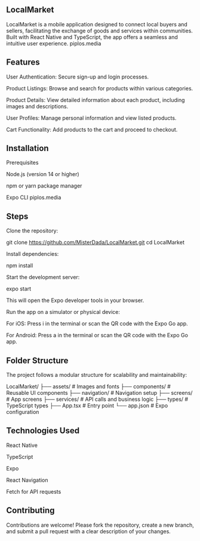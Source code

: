 ## LocalMarket

LocalMarket is a mobile application designed to connect local buyers and sellers, facilitating the exchange of goods and services within communities. Built with React Native and TypeScript, the app offers a seamless and intuitive user experience.
piplos.media

## Features

User Authentication: Secure sign-up and login processes.

Product Listings: Browse and search for products within various categories.

Product Details: View detailed information about each product, including images and descriptions.

User Profiles: Manage personal information and view listed products.

Cart Functionality: Add products to the cart and proceed to checkout.

## Installation
Prerequisites

Node.js (version 14 or higher)

npm or yarn package manager

Expo CLI
piplos.media

## Steps

Clone the repository:

git clone https://github.com/MisterDada/LocalMarket.git
cd LocalMarket


Install dependencies:

npm install


Start the development server:

expo start


This will open the Expo developer tools in your browser.

Run the app on a simulator or physical device:

For iOS: Press i in the terminal or scan the QR code with the Expo Go app.

For Android: Press a in the terminal or scan the QR code with the Expo Go app.

## Folder Structure

The project follows a modular structure for scalability and maintainability:


LocalMarket/
├── assets/            # Images and fonts
├── components/        # Reusable UI components
├── navigation/        # Navigation setup
├── screens/           # App screens
├── services/          # API calls and business logic
├── types/             # TypeScript types
├── App.tsx            # Entry point
└── app.json           # Expo configuration


## Technologies Used

React Native

TypeScript

Expo

React Navigation

Fetch for API requests

## Contributing

Contributions are welcome! Please fork the repository, create a new branch, and submit a pull request with a clear description of your changes.
